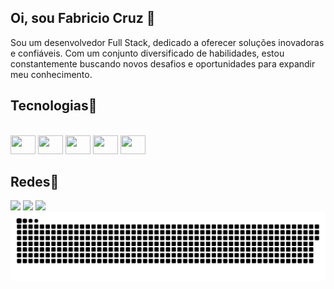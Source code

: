 ## Oi, sou Fabricio Cruz 👋

Sou um desenvolvedor Full Stack, dedicado a oferecer soluções inovadoras e confiáveis. Com um conjunto diversificado de habilidades, estou constantemente buscando novos desafios e oportunidades para expandir meu conhecimento. 

## Tecnologias🚀

<div style="display: inline_block"><br>
  <img aling="center"  height="30" width="40" src="https://cdn.jsdelivr.net/gh/devicons/devicon@latest/icons/html5/html5-original.svg" />
  <img aling="center"  height="30" width="40" src="https://cdn.jsdelivr.net/gh/devicons/devicon@latest/icons/javascript/javascript-original.svg" />
  <img aling="center"  height="30" width="40" src="https://cdn.jsdelivr.net/gh/devicons/devicon@latest/icons/css3/css3-original.svg" />
  <img aling="center"  height="30" width="40" src="https://cdn.jsdelivr.net/gh/devicons/devicon@latest/icons/azuresqldatabase/azuresqldatabase-original.svg" />
  <img aling="center"  height="30" width="40" src="https://cdn.jsdelivr.net/gh/devicons/devicon@latest/icons/csharp/csharp-original.svg" /> 
</div>

## Redes📱

<div>
  <a href="https://www.linkedin.com/in/fabricio-cruz-987800160/"><img src="https://img.shields.io/badge/LinkedIn-0077B5?style=for-the-badge&logo=linkedin&logoColor=white"></a>
  <a href="https://twitter.com/fabriciocruzc1"><img src="https://img.shields.io/badge/Twitter-1DA1F2?style=for-the-badge&logo=twitter&logoColor=white"></a>
  <a href="https://www.instagram.com/fabriciocruz10/"><img src="https://img.shields.io/badge/Instagram-E4405F?style=for-the-badge&logo=instagram&logoColor=white"></a>
</div>

<picture>
  <source media="(prefers-color-scheme: dark)" srcset="https://raw.githubusercontent.com/fabriciocruzc/fabriciocruzc/output/github-contribution-grid-snake-dark.svg">
  <source media="(prefers-color-scheme: light)" srcset="https://raw.githubusercontent.com/fabriciocruzc/fabriciocruzc/output/github-contribution-grid-snake.svg">
  <img alt="github contribution grid snake animation" src="https://raw.githubusercontent.com/fabriciocruzc/fabriciocruzc/output/github-contribution-grid-snake.svg">
</picture>
<br><br>


